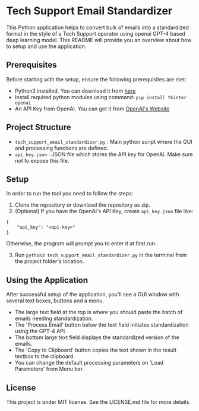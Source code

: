 # Tech Support Email Standardizer

This Python application helps to convert bulk of emails into a standardized format in the style of a Tech Support operator using openai GPT-4 based deep learning model. This README will provide you an overview about how to setup and use the application.

## Prerequisites
Before starting with the setup, ensure the following prerequisites are met:
- Python3 installed. You can download it from [here](https://www.python.org/downloads/)
- Install required python modules using command: `pip install tkinter openai`
- An API Key from OpenAI. You can get it from [OpenAI's Website](https://beta.openai.com/signup/)

## Project Structure
- `tech_support_email_standardizer.py` : Main python script where the GUI and processing functions are defined.
- `api_key.json` : JSON file which stores the API key for OpenAI. Make sure not to expose this file.

## Setup
In order to run the tool you need to follow the steps:

1. Clone the repository or download the repository as zip.
2. (Optional) If you have the OpenAI's API Key, create `api_key.json` file like:
```
{
    "api_key": "<api-key>"
}
```
Otherwise, the program will prompt you to enter it at first run.

3. Run `python3 tech_support_email_standardizer.py` in the terminal from the project folder's location.

## Using the Application
After successful setup of the application, you'll see a GUI window with several text boxes, buttons and a menu.

- The large text field at the top is where you should paste the batch of emails needing standardization.
- The 'Process Email' button below the text field initiates standardization using the GPT-4 API.
- The bottom large text field displays the standardized version of the emails.
- The 'Copy to Clipboard' button copies the text shown in the result textbox to the clipboard.
- You can change the default processing parameters on 'Load Parameters' from Menu bar.

## License
This project is under MIT license. See the LICENSE.md file for more details.
